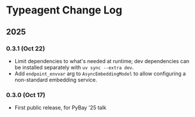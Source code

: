 # Typeagent Change Log

## 2025

### 0.3.1 (Oct 22)

- Limit dependencies to what's needed at runtime;
  dev dependencies can be installed separately with
  `uv sync --extra dev`.
- Add `endpoint_envvar` arg to `AsyncEmbeddingModel`
  to allow configuring a non-standard embedding service.

### 0.3.0 (Oct 17)

- First public release, for PyBay '25 talk
